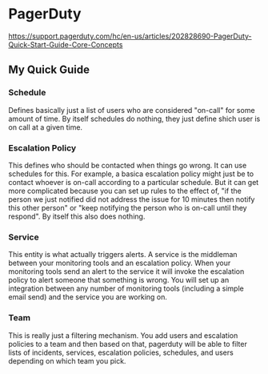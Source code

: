 PagerDuty
=========

https://support.pagerduty.com/hc/en-us/articles/202828690-PagerDuty-Quick-Start-Guide-Core-Concepts

My Quick Guide
--------------

### Schedule

Defines basically just a list of users who are considered "on-call" for some
amount of time. By itself schedules do nothing, they just define shich user is
on call at a given time.

### Escalation Policy

This defines who should be contacted when things go wrong. It can use
schedules for this. For example, a basica escalation policy might just be to
contact whoever is on-call according to a particular schedule. But it can get
more complicated because you can set up rules to the effect of, "if the person
we just notified did not address the issue for 10 minutes then notify this
other person" or "keep notifying the person who is on-call until they
respond". By itself this also does nothing.

### Service

This entity is what actually triggers alerts. A service is the middleman
between your monitoring tools and an escalation policy. When your monitoring
tools send an alert to the service it will invoke the escalation policy to
alert someone that something is wrong. You will set up an integration between
any number of monitoring tools (including a simple email send) and the service
you are working on.

### Team

This is really just a filtering mechanism. You add users and escalation
policies to a team and then based on that, pagerduty will be able to filter
lists of incidents, services, escalation policies, schedules, and users
depending on which team you pick.
